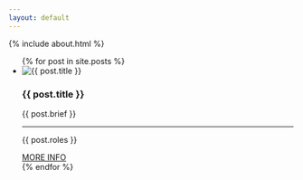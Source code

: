 ```yaml
---
layout: default
---
```


<div class="inner">
	{% include about.html %}
	<ul class="project-container" id="work">
		{% for post in site.posts %}
			<li class="project">
				<div class="img-wrapper">
					<img src="{{ post.img | relative_url }}" alt="{{ post.title }}">
				</div>
				<div class="info">
					<h3>{{ post.title }}</h3>
					<p class="brief">{{ post.brief }}</p>
					<hr>
					<p class="roles">{{ post.roles }}</p>
					<a href="{{ post.url | relative_url }}" class="zt-button-link slide--next slide">MORE INFO</a>
				</div>
			</li>
		{% endfor %}
	</ul>
</div>